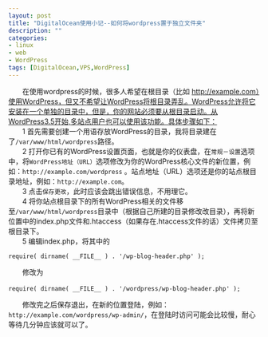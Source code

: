 ```yaml
---
layout: post
title: "DigitalOcean使用小记--如何将wordpress置于独立文件夹"
description: ""
categories: 
- linux
- web
- WordPress
tags: [DigitalOcean,VPS,WordPress]
---
```



　　在使用wordpress的时候，很多人希望在根目录（比如 http://example.com）使用WordPress，但又不希望让WordPress将根目录弄乱。WordPress允许将它安装在一个单独的目录中，但是，你的网站必须要从根目录启动。从WordPress3.5开始,多站点用户也可以使用该功能。具体步骤如下：  
　　1 首先需要创建一个用语存放WordPress的目录，我将目录建在了`/var/www/html/wordpress`路径。  
　　2 打开你已有的WordPress设置页面，也就是你的仪表盘，在`常规－设置`选项中，将`WordPress地址（URL）`选项修改为你的WordPress核心文件的新位置，例如：`http://example.com/wordpress` 。站点地址（URL）选项还是你的站点根目录地址，例如：`http://example.com`。   
　　3 点击`保存更改`，此时应该会跳出错误信息，不用理它。  
　　4 将你站点根目录下的所有WordPress相关的文件移至`/var/www/html/wordpress`目录中（根据自己所建的目录修改改目录），再将新位置中的index.php文件和.htaccess（如果存在.htaccess文件的话）文件拷贝至根目录下。  
　　5 编辑index.php，将其中的

	require( dirname( __FILE__ ) . '/wp-blog-header.php' );
　　修改为

	require( dirname( __FILE__ ) . '/wordpress/wp-blog-header.php' );　　
　　修改完之后保存退出，在新的位置登陆，例如：`http://example.com/wordpress/wp-admin/`，在登陆时访问可能会比较慢，耐心等待几分钟应该就可以了。
　　
